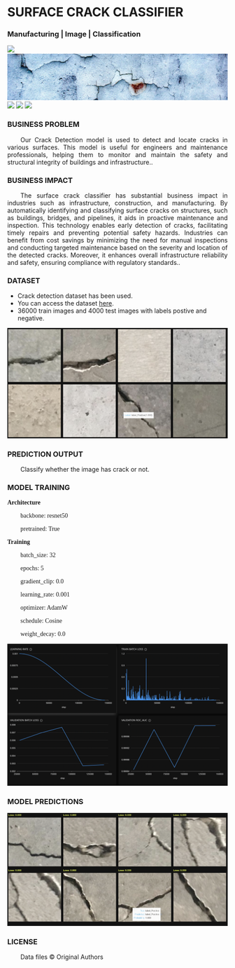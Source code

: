 # SURFACE CRACK CLASSIFIER
### Manufacturing | Image | Classification

![](https://github.com/h2oai/HT-Catalog/blob/1432be958ab3f41b67c57c241b946b4a3d4699e1/Assets/DL_Models/7_Crack%20Detection/cover.png)
![](https://github.com/h2oai/HT-Catalog/blob/1432be958ab3f41b67c57c241b946b4a3d4699e1/Assets/DL_Models/7_Crack%20Detection/cover.jpg)
![](https://github.com/h2oai/HT-Catalog/blob/1432be958ab3f41b67c57c241b946b4a3d4699e1/Assets/DL_Models/7_Crack%20Detection/cover.jpeg)
![](https://github.com/h2oai/HT-Catalog/blob/1432be958ab3f41b67c57c241b946b4a3d4699e1/Assets/DL_Models/7_Crack%20Detection/cover.webp)
![](https://github.com/h2oai/HT-Catalog/blob/1432be958ab3f41b67c57c241b946b4a3d4699e1/Assets/DL_Models/7_Crack%20Detection/cover)

### BUSINESS PROBLEM
<p style='text-align: justify; text-indent: 30px;'>Our Crack Detection model is used to detect and locate cracks in various surfaces. This model is useful for engineers and maintenance professionals, helping them to monitor and maintain the safety and structural integrity of buildings and infrastructure..</p>

### BUSINESS IMPACT
<p style='text-align: justify; text-indent: 30px;'>The surface crack classifier has substantial business impact in industries such as infrastructure, construction, and manufacturing. By automatically identifying and classifying surface cracks on structures, such as buildings, bridges, and pipelines, it aids in proactive maintenance and inspection. This technology enables early detection of cracks, facilitating timely repairs and preventing potential safety hazards. Industries can benefit from cost savings by minimizing the need for manual inspections and conducting targeted maintenance based on the severity and location of the detected cracks. Moreover, it enhances overall infrastructure reliability and safety, ensuring compliance with regulatory standards..</p>

### DATASET
- Crack detection dataset has been used.
- You can access the dataset [here](s3://apac-cds/ht_datasets/image_classification/surface-crack-detection_v1.zip).
- 36000 train images and 4000 test images with labels postive and negative.

![train data](https://github.com/h2oai/HT-Catalog/blob/1432be958ab3f41b67c57c241b946b4a3d4699e1/Assets/DL_Models/7_Crack%20Detection/train%20data.png)

### PREDICTION OUTPUT
<p style='text-align: justify; text-indent: 30px;'>Classify whether the image has crack or not.</p>

### MODEL TRAINING
<p style='font-family:JackInput Regular;'><b>Architecture</b></p>
<p style='text-align: justify; text-indent: 30px;font-family:JackInput Regular;'>backbone: resnet50</p>
<p style='text-align: justify; text-indent: 30px;font-family:JackInput Regular;'>pretrained: True</p>

<p style='font-family:JackInput Regular;'><b>Training</b></p>
<p style='text-align: justify; text-indent: 30px;font-family:JackInput Regular;'>batch_size: 32</p>
<p style='text-align: justify; text-indent: 30px;font-family:JackInput Regular;'>epochs: 5</p>
<p style='text-align: justify; text-indent: 30px;font-family:JackInput Regular;'>gradient_clip: 0.0</p>
<p style='text-align: justify; text-indent: 30px;font-family:JackInput Regular;'>learning_rate: 0.001</p>
<p style='text-align: justify; text-indent: 30px;font-family:JackInput Regular;'>optimizer: AdamW</p>
<p style='text-align: justify; text-indent: 30px;font-family:JackInput Regular;'>schedule: Cosine</p>
<p style='text-align: justify; text-indent: 30px;font-family:JackInput Regular;'>weight_decay: 0.0</p>

![chart](https://github.com/h2oai/HT-Catalog/blob/1432be958ab3f41b67c57c241b946b4a3d4699e1/Assets/DL_Models/7_Crack%20Detection/chart.png)

### MODEL PREDICTIONS

![Validation Predictions](https://github.com/h2oai/HT-Catalog/blob/1432be958ab3f41b67c57c241b946b4a3d4699e1/Assets/DL_Models/7_Crack%20Detection/Validation%20Predictions.png)

### LICENSE
<p style='text-align: justify; text-indent: 30px;'>Data files © Original Authors</p>
    